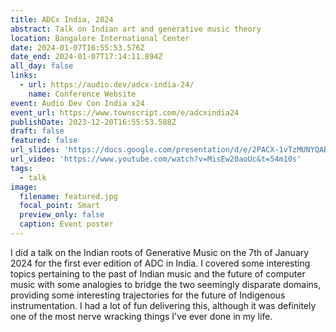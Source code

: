 ```yaml
---
title: ADCx India, 2024
abstract: Talk on Indian art and generative music theory
location: Bangalore International Center
date: 2024-01-07T16:55:53.576Z
date_end: 2024-01-07T17:14:11.894Z
all_day: false
links:
  - url: https://audio.dev/adcx-india-24/
    name: Conference Website
event: Audio Dev Con India x24
event_url: https://www.townscript.com/e/adcxindia24
publishDate: 2023-12-20T16:55:53.588Z
draft: false
featured: false
url_slides: 'https://docs.google.com/presentation/d/e/2PACX-1vTzMUNYQABCrlJPDiMXacUqf5JMa1ailn1upFAiS2xf657YZor9vBu9lg9Fols9oA/pub?start=false&loop=false&delayms=3000'
url_video: 'https://www.youtube.com/watch?v=MisEw20aoUc&t=54m10s'
tags:
  - talk
image:
  filename: featured.jpg
  focal_point: Smart
  preview_only: false
  caption: Event poster
---
```

I did a talk on the Indian roots of Generative Music on the 7th of January 2024 for the first ever edition of ADC in India. I covered some interesting topics pertaining to the past of Indian music and the 
future of computer music with some analogies to bridge the two seemingly disparate domains, providing some interesting trajectories for the future of Indigenous instrumentation. I had a lot of fun 
delivering this, although it was definitely one of the most nerve wracking things I've ever done in my life.
